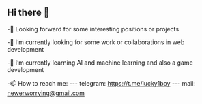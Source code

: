 ## Hi there 👋
-👀 Looking forward for some interesting positions or projects

-🔭 I’m currently looking for some work or collaborations in web development

-🌱 I’m currently learning AI and machine learning and also a game development

-📫 How to reach me: 
    --- 
    telegram: https://t.me/lucky1boy
    --- 
    mail: newerworrying@gmail.com
    

<!--
**OUSee/OUSee** is a ✨ _special_ ✨ repository because its `README.md` (this file) appears on your GitHub profile.

Here are some ideas to get you started:

- 
- 
- 👯 I’m looking to collaborate on ...
- 🤔 I’m looking for help with ...
- 💬 Ask me about ...
- 
- 😄 Pronouns: ...
- 
-->
